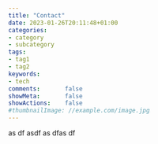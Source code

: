 ```yaml
---
title: "Contact"
date: 2023-01-26T20:11:48+01:00
categories:
- category
- subcategory
tags:
- tag1
- tag2
keywords:
- tech
comments:       false
showMeta:       false
showActions:    false
#thumbnailImage: //example.com/image.jpg
---
```


as
df
asdf
as
dfas
df

